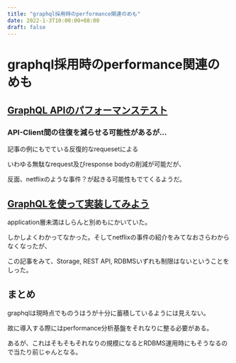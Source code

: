 ```yaml
---
title: "graphql採用時のperformance関連のめも"
date: 2022-1-3T10:00:00+08:00
draft: false
---
```

# graphql採用時のperformance関連のめも



## [GraphQL APIのパフォーマンステスト](https://blog.testrail.techmatrix.jp/graphql-performance-testing/)



### API-Client間の往復を減らせる可能性があるが...



記事の例にもでている反復的なrequesetによる



いわゆる無駄なrequest及びresponse bodyの削減が可能だが、



反面、netflixのような事件？が起きる可能性もでてくるようだ。



## [GraphQLを使って実装してみよう](https://qiita.com/haradakunihiko/items/a91a66e35031212023e3)



application層未満はしらんと別めもにかいていた。



しかしよくわかってなかった。そしてnetflixの事件の紹介をみてなおさらわからなくなったが、

	

この記事をみて、Storage, REST API, RDBMSいずれも制限はないということをしった。



## まとめ



graphqlは現時点でものうはうが十分に蓄積しているようには見えない。



故に導入する際にはperformance分析基盤をそれなりに整る必要がある。



あるが、これはそもそもそれなりの規模になるとRDBMS運用時にもそうなるので当たり前じゃんとなる。
